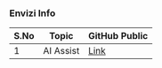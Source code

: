 ### Envizi Info

<table>
    <thead>
        <th>S.No</th>
        <th>Topic</th>
        <th>GitHub Public</th>
    </thead>
    <tr>
        <td>1</td>
        <td>AI Assist</td>
        <td><a href="./124-Loading-Scope-3-Category1-data-using-AI-Assist">Link</a></td>
   </tr>   
</table>